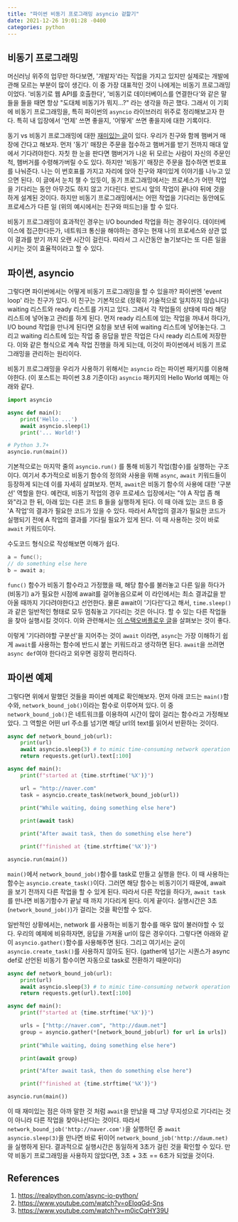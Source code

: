 ```yaml
---
title: "파이썬 비동기 프로그래밍 asyncio 겉핥기"
date: 2021-12-26 19:01:28 -0400
categories: python
---
```


<script type="text/x-mathjax-config">
MathJax.Hub.Config({
    displayAlign: "left"
});
</script>

## 비동기 프로그래밍 ##

머신러닝 위주의 업무만 하다보면, '개발자'라는 직업을 가지고 있지만 실제로는 개발에 관해 모르는 부분이 많이 생긴다.
이 중 가장 대표적인 것이 나에게는 비동기 프로그래밍이었다.
'비동기로 웹 API를 호출한다', '비동기로 데이터베이스를 연결한다'와 같은 말들을 들을 때면 항상 "도대체 비동기가 뭐지...?" 라는 생각을 하곤 했다.
그래서 이 기회에 비동기 프로그래밍을, 특히 파이썬의 `asyncio` 라이브러리 위주로 정리해보고자 한다.
특히 내 입장에서 '언제' 쓰면 좋을지, '어떻게' 쓰면 좋을지에 대한 기록이다.

동기 vs 비동기 프로그래밍에 대한 [재미있는 글](https://fastapi.tiangolo.com/async/#asynchronous-code)이 있다.
우리가 친구와 함께 햄버거 매장에 간다고 해보자.
먼저 '동기' 매장은 주문을 접수하고 햄버거를 받기 전까지 매대 앞에서 기다려야한다.
자칫 한 눈을 판다면 햄버거가 나온 뒤 모르는 사람이 자신의 주문인 척, 햄버거를 수령해가버릴 수도 있다.
하지만 '비동기' 매장은 주문을 접수하면 번호표를 나눠준다.
나는 이 번호표를 가지고 자리에 앉아 친구와 재미있게 이야기를 나누고 있으면 된다.
이 글에서 눈치 챌 수 있듯이, 동기 프로그래밍에서는 프로세스가 어떤 작업을 기다리는 동안 아무것도 하지 않고 기다린다.
반드시 앞의 작업이 끝나야 뒤에 것을 하게 설계된 것이다.
하지만 비동기 프로그래밍에서는 어떤 작업을 기다리는 동안에도 프로세스가 다른 일 (위의 예시에서는 친구와 떠드는)을 할 수 있다.

비동기 프로그래밍이 효과적인 경우는 I/O bounded 작업을 하는 경우이다.
데이터베이스에 접근한다든가, 네트워크 통신을 해야하는 경우는 현재 나의 프로세스와 상관 없이 결과를 받기 까지 오랜 시간이 걸린다.
따라서 그 시간동안 놀기보다는 또 다른 일을 시키는 것이 효율적이라고 할 수 있다.

## 파이썬, asyncio ##

그렇다면 파이썬에서는 어떻게 비동기 프로그래밍을 할 수 있을까?
파이썬엔 'event loop' 라는 친구가 있다.
이 친구는 기본적으로 (정확히 기술적으로 일치하지 않습니다) waiting 리스트와 ready 리스트를 가지고 있다.
그래서 각 작업들의 상태에 따라 해당 리스트에 넣어놓고 관리를 하게 된다.
먼저 ready 리스트에 있는 작업을 꺼내서 하다가, I/O bound 작업을 만나게 된다면 요청을 보낸 뒤에 waiting 리스트에 넣어놓는다.
그리고 waiting 리스트에 있는 작업 중 응답을 받은 작업은 다시 ready 리스트에 저장한다.
이와 같은 형식으로 계속 작업 진행을 하게 되는데, 이것이 파이썬에서 비동기 프로그래밍을 관리하는 원리이다.

비동기 프로그래밍을 우리가 사용하기 위해서는 `asyncio` 라는 파이썬 패키지를 이용해야한다. (이 포스트는 파이썬 3.8 기준이다)
`asyncio` 패키지의 Hello World 예제는 아래와 같다.

```python
import asyncio

async def main():
    print('Hello ...')
    await asyncio.sleep(1)
    print('... World!')

# Python 3.7+
asyncio.run(main())
```

기본적으로는 마지막 줄의 `asyncio.run()` 를 통해 비동기 작업(함수)를 실행하는 구조이다.
여기서 추가적으로 비동기 함수의 정의와 사용을 위해 `async`, `await` 키워드들이 등장하게 되는데 이를 자세히 살펴보자.
먼저, `await`은 비동기 함수의 사용에 대한 '구분선' 역할을 한다.
예컨대, 비동기 작업의 경우 프로세스 입장에서는 "야 A 작업 좀 해와"라고 한 뒤, 아래 있는 다른 코드 B 들을 실행하게 된다.
이 때 아래 있는 코드 B 중 'A 작업'의 결과가 필요한 코드가 있을 수 있다.
따라서 A작업의 결과가 필요한 코드가 실행되기 전에 A 작업의 결과를 기다릴 필요가 있게 된다.
이 때 사용하는 것이 바로 `await` 키워드이다.

수도코드 형식으로 작성해보면 이해가 쉽다.

```c
a = func();
// do something else here
b = await a;
```
`func()` 함수가 비동기 함수라고 가정했을 때, 해당 함수를 불러놓고 다른 일을 하다가(비동기) a가 필요한 시점에 await를 걸어놓음으로써 이 라인에서는 최소 결과값을 받아올 때까지 기다려야한다고 선언한다.
물론 await이 '기다린'다고 해서, `time.sleep()`과 같은 일반적인 형태로 모두 멈춰놓고 기다리는 것은 아니다.
할 수 있는 다른 작업들을 찾아 실행시킬 것이다.
이와 관련해서는 [이 스택오버플로우 글](https://stackoverflow.com/questions/56729764/python-3-7-asyncio-sleep-and-time-sleep#:~:text=When%20time.,await%20statement%20finishes%20its%20execution.)을 살펴보는 것이 좋다.

이렇게 '기다려야할 구분선'을 지어주는 것이 `await` 이라면, `async`는 가장 이해하기 쉽게 `await`를 사용하는 함수에 반드시 붙는 키워드라고 생각하면 된다.
`await`을 쓰려면 `async def`여야 한다라고 외우면 굉장히 편리하다.


## 파이썬 예제 ##

그렇다면 위에서 말했던 것들을 파이썬 예제로 확인해보자.
먼저 아래 코드는 `main()`함수와, `network_bound_job()`이라는 함수로 이루어져 있다.
이 중 `network_bound_job()`은 네트워크를 이용하여 시간이 많이 걸리는 함수라고 가정해보았다.
그 역할은 어떤 url 주소를 넘기면 해당 url의 text를 읽어서 반환하는 것이다.

```python
async def network_bound_job(url):
    print(url)
    await asyncio.sleep(3) # to mimic time-consuming network operation
    return requests.get(url).text[:100]

async def main():
    print(f"started at {time.strftime('%X')}")

    url = "http://naver.com"
    task = asyncio.create_task(network_bound_job(url))
    
    print("While waiting, doing something else here")

    print(await task)

    print("After await task, then do something else here")

    print(f"finished at {time.strftime('%X')}")

asyncio.run(main())
```

`main()`에서 `network_bound_job()`함수를 task로 만들고 실행을 한다.
이 때 사용하는 함수는 `asyncio.create_task()`이다.
그러면 해당 함수는 비동기이기 때문에, await을 보기 전까지 다른 작업을 할 수 있게 된다.
따라서 다른 작업을 하다가, `await task`를 만나면 비동기함수가 끝날 때 까지 기다리게 된다.
이게 끝이다.
실행시간은 3초 (`network_bound_job()`)가 걸리는 것을 확인할 수 있다.

일반적인 상황에서는, network 를 사용하는 비동기 함수를 매우 많이 불러야할 수 있다.
우리의 예제에 비유하자면, 응답을 가져올 url이 많은 경우이다.
그렇다면 아래와 같이 `asyncio.gather()`함수를 사용해주면 된다.
그리고 여기서는 굳이 `asyncio.create_task()`를 사용하지 않아도 된다. (gather에 넘기는 시퀀스가 async def로 선언된 비동기 함수이면 자동으로 task로 전환하기 때문이다)

```python
async def network_bound_job(url):
    print(url)
    await asyncio.sleep(3) # to mimic time-consuming network operation
    return requests.get(url).text[:100]

async def main():
    print(f"started at {time.strftime('%X')}")

    urls = ["http://naver.com", "http://daum.net"]
    group = asyncio.gather(*[network_bound_job(url) for url in urls])
    
    print("While waiting, doing something else here")

    print(await group)

    print("After await task, then do something else here")

    print(f"finished at {time.strftime('%X')}")

asyncio.run(main())
```

이 때 재미있는 점은 아까 말한 것 처럼 `await`을 만났을 때 그냥 무지성으로 기다리는 것이 아니라 다른 작업을 찾아나선다는 것이다.
따라서 `network_bound_job('http://naver.com')`을 실행하던 중 `await asyncio.sleep(3)`을 만나면 바로 뒤이어 `network_bound_job('http://daum.net)`을 실행하게 된다.
결과적으로 실행시간은 동일하게 3초가 걸린 것을 확인할 수 있다.
만약 비동기 프로그래밍을 사용하지 않았다면, 3초 + 3초 == 6초가 되었을 것이다.

## References ##

1. https://realpython.com/async-io-python/
2. https://www.youtube.com/watch?v=oEIoqGd-Sns
3. https://www.youtube.com/watch?v=m0icCqHY39U
